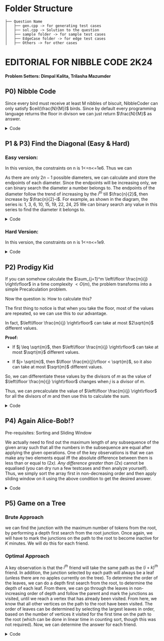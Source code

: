 # Folder Structure

```
├── Question Name
│   ├── gen.cpp -> for generating test cases
│   ├── sol.cpp -> Solution to the question
│   ├── sample folder -> for sample test cases
│   ├── EdgeCase folder -> for edge test cases
│   ├── Others -> for other cases

```
# EDITORIAL FOR NIBBLE CODE 2K24
#### Problem Setters: Dimpal Kalita, Trilasha Mazumder

## P0) Nibble Code

Since every bird must receive at least M nibbles of biscuit, NibbleCoder can only satisfy  $ceil(\frac{N}{M})$ birds.
Since by default every programming language returns the floor in divison we can just return $\frac{N}{M}$ as answer.




<details>
    <summary>Code</summary>

```cpp
    #include<bits/stdc++.h>
    using namespace std;
    int main(){
        int n,m;
        cin>>n>>m;
        cout<<n/m<<endl;
        return 0;
    }
```
</details>


## P1 & P3) Find the Diagonal (Easy & Hard)

### Easy version:
In this version, the constraints on n is 1<=n<=1e6. Thus we can 

As there are only $2n-1$ possible diameters, we can calculate and store the endpoints of each diameter. Since the endpoints will be increasing only, we can binary search the diameter a number belongs to. The endpoints of the diameter follow the trend of increasing by the $i^{th}$ till $\frac{n}{2}$, then increase by $\frac{n}{2}-i$. For example, as shown in the diagram, the series is:
    1, 3, 6, 10, 15, 19, 22, 24, 25
We can binary search any value in this series to find the diameter it belongs to.



<details>
    <summary>Code</summary>

```cpp
    void solve(){
        ll n,q;
        cin>>n>>q;
        vector<ll> v(2*n);
        ll x=1;
        for(ll i=1;i<2*n;++i){
            v[i]+=v[i-1]+x;
            if(i<n) x++;
            else x--;
        }
        while(q--){
            ll x;
            cin>>x;
            ll ind=lower_bound(all(v),x)-v.begin();
            cout<<ind<<endl;
        }
    }
```
</details>


### Hard Version:
In this version, the constraints on n is 1<=n<=1e9.

<details>
    <summary>Code</summary>

```cpp
    ll bs(ll num,ll n){
        ll tot_diag=2*n-1;
        ll low=1;
        ll high=tot_diag;
        ll ans=0;
        while(low<=high){
            ll mid=(low+high)/2;
            ll rc;
            if(mid<=n){
                rc=(mid*(mid+1))/2;
            }else{
                ll val=tot_diag-mid;
                rc = n*n - (val*(val+1))/2;
            }
            if(num<=rc){
                ans=mid;
                high=mid-1;
            }else{
                low=mid+1;
            }
        }
        return ans;
}
void solve(){
    ll n,query;
    cin>>n>>query;
    for(ll i=0;i<query;++i){
        ll x;
        cin>>x;
        cout<<bs(x,n)<<endl;
    }
}
```
</details>



## P2) Prodigy Kid

If you can somehow calculate the $\sum_{j=1}^m \left\lfloor \frac{m}{j} \right\rfloor$
in a time complexity $< O(m)$, the problem transforms into a simple Precalculation problem.

Now the question is: How to calculate this?

The first thing to notice is that when you take the floor, most of the values are repeated, so we can use this to our advantage.

In fact, $\left\lfloor \frac{m}{j} \right\rfloor$ can take at most $2\sqrt{m}$ different values.

**Proof:** 

- If $j \leq \sqrt{m}$, then $\left\lfloor \frac{m}{j} \right\rfloor$ can take at most $\sqrt{m}$ different values.

- If $j> \sqrt{m}$, then $\lfloor \frac{m}{j}\rfloor < \sqrt{m}$, so it also can take at most $\sqrt{m}$ different values.

So, we can differentiate these values by the divisors of $m$ as the value of $\left\lfloor \frac{m}{j} \right\rfloor$ changes when $j$ is a divisor of $m$.

Thus, we can precalculate the value of $\left\lfloor \frac{m}{j} \right\rfloor$ for all the divisors of $m$ and then use this to calculate the sum.

<details>
<summary> Code </summary>

```cpp
ll find(ll n){
     auto calc=[&](ll n,ll x)->ll{
          ll dif=(n/x)-(n/(x+1));
          return dif;
     };
     ll ans=0;
     for(int i=1;i*i<=n;i++){
          ans+=(i*calc(n,i));
          if(n/i!=i){
               ans+=((n/i)*calc(n,n/i));
          }
     }
     return ans;
}

const int N=50000;
vl dp(N+1,0);
void PreCalc(ll n){
     for(int i=1;i<=N;i++){
          dp[i]=find(i)+dp[i-1];
     }
}

void dk(){
     ll k;
     cin>>k;
     ll ind=lower_bound(all(dp),k)-dp.begin();
     if(dp[ind]>k) ind--;
     cout<<ind<<endl;
}
```
</details>

## P4) Again Alice-Bob!?
Pre-requisites: Sorting and Sliding Window

We actually need to find out the maximum length of any subsequence of the given array such that all the numbers in the subsequence are equal after applying the given operations. One of the key observations is that we can make any two elements equal iff the absolute difference between them is less than or equal to (2*x). Any difference greater than (2*x) cannot be equalised (you can dry run a few testcases and then analyze yourself). Thus, we simply sort the array first in non-decreasing order and then apply sliding window on it using the above condition to get the desired answer.


<details>
    <summary>Code</summary>

```cpp
    void solve(){
        ll n,x;
        cin>>n>>x;
        vector<ll> v(n);
        inpv(v);
        sort(all(v));
        ll ans=0;
        ll j=0;
        for(ll i=0;i<n;++i){
            while(j<n && (v[i]-v[j])>2*x){
                j++;
            }
            ans=max(ans,i-j+1);
        }
        cout<<ans<<endl;
    }
```
</details>

## P5) Game on a Tree

### Brute Approach
we can find the junction with the maximum number of tokens from the root, by performing a depth first search from the root junction. Once again, we will have to mark the junctions on the path to the root to become inactive for $K$ minutes. We will do this for each friend.

### Optimal Approach
 A key observation is that the $i^{th}$
 friend will take the same path as the  $(i+k)^{th}$ 
 friend. In addition, the junction selected by each path will always be a leaf (unless there are no apples currently on the tree). To determine the order of the leaves, we can do a depth first search from the root, to determine the depth of each leaf. From there, we can go through the leaves in non-increasing order of depth and follow the parent and mark the junctions as visited, until we reach a vertex that has already been visited. From here, we know that all other vertices on the path to the root have been visited. The order of leaves can be determined by selecting the 
 largest leaves in order, based on the number of vertices it visited for the first time on the path to the root (which can be done in linear time in counting sort, though this was not required). Now, we can determine the answer for each friend.

<details>
    <summary> Code </summary>

```cpp
    void dk(){
        ll n,m,k;
        cin>>n>>m>>k;
        vector<vl>adj(n+1);
        rep(i,1,n){
            ll x;
            cin>>x;
            adj[i+1].pb(x);
            adj[x].pb(i+1);
        }
        vector<ll>depth(n+1),par(n+1);
        function<void(ll,ll,ll)>dfs=[&](ll u,ll p,ll d){
            depth[u]=d;
            par[u]=p;
            for(auto v:adj[u]){
                if(v!=p){
                        dfs(v,u,d+1);
                }
            }
        };
        dfs(1,0,1);
        vector<pll>v;
        rep(i,1,n+1){
            if(adj[i].size()==1 and i!=1) v.pb({depth[i],i});
        }
        sort(all(v),greater<pll>());
        vector<ll>ans(n+1),vis(n+1);
        for(auto i:v){
            ll u=i.S;
            ll cnt=0;
            while(u!=0 and !vis[u]){
                cnt++;
                vis[u]=1;
                u=par[u];
            }
            ans[i.S]=cnt;
        }
        sort(all(ans),greater<ll>());
        ans.resize(m+1);
        rep(i,0,m){
            if(i>=k){
                cout<<ans[i%k]<<endl;
            }else{
                cout<<ans[i]<<endl;
            }
        }
    }
```
</details>
